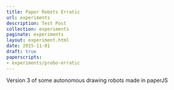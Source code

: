 ```yaml
---
title: Paper Robots Erratic
url: experiments
description: Test Post
collection: experiments
paginate: experiments
layout: experiment.html
date: 2015-11-01
draft: true
paperscripts:
- experiments/probo-erratic
---
```

Version 3 of some autonomous drawing robots made in paperJS